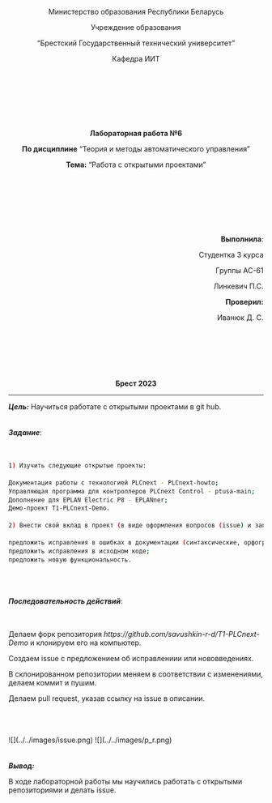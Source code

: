 <p align="center">Министерство образования Республики Беларусь</p>
<p align="center">Учреждение образования</p>
<p align="center">“Брестский Государственный технический университет”</p>
<p align="center">Кафедра ИИТ</p>
<br><br><br><br><br><br>
<p align="center"><strong>Лабораторная работа №6</strong></p>
<p align="center"><strong>По дисциплине</strong> “Теория и методы автоматического управления”</p>
<p align="center"><strong>Тема:</strong> “Работа с открытыми проектами”</p>
<br><br><br><br><br><br>
<p align="right"><strong>Выполнила</strong>:</p>
<p align="right">Студентка 3 курса</p>
<p align="right">Группы АС-61</p>
<p align="right">Линкевич П.С.</p>
<p align="right"><strong>Проверил:</strong></p>
<p align="right">Иванюк Д. С.</p>
<br><br><br><br><br>
<p align="center"><strong>Брест 2023</strong></p>

---
***Цель:***
Научиться работате с открытыми проектами в git hub.
<br><br><br>
***Задание***:
<br><br><br>
``` bash
1) Изучить следующие открытые проекты:

Документация работы с технологией PLCnext - PLCnext-howto;
Управляющая программа для контроллеров PLCnext Control - ptusa-main;
Дополнение для EPLAN Electric P8 - EPLANner;
Демо-проект T1-PLCnext-Demo.

2) Внести свой вклад в проект (в виде оформления вопросов (issue) и запросов на внесение изменений (pull request)):

предложить исправления в ошибках в документации (синтаксические, орфографические и т.п.);
предложить исправления в исходном коде;
предложить новую функциональность.
```
<br><br><br>
***Последовательность действий***:
<br><br><br>
<p>Делаем форк репозитория <em>https://github.com/savushkin-r-d/T1-PLCnext-Demo</em> и клонируем его на компьютер. </p>
<p>Создаем issue с предложением об исправлениии или нововведениях. </p>
<p>В склонированном репозитории меняем в соответствии с изменениями, делаем коммит и пушим.</p>
<p>Делаем pull request, указав ссылку на issue в описании. </p>
<br><br><br>
![](../../images/issue.png)
![](../../images/p_r.png)
<br><br><br>
<strong><em>Вывод:</em></strong>
 <p>В ходе лабораторной работы мы научились работать с открытыми репозиториями и делать issue. </p>
